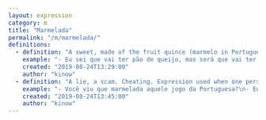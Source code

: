 ```yaml
---
layout: expression
category: m
title: "Marmelada"
permalink: "/m/marmelada/"
definitions:
  - definition: "A sweet, made of the fruit quince (marmelo in Portuguese)."
    example: "- Eu sei que vai ter pão de queijo, mas será que vai ter marmelada na festa também?"
    created: "2019-08-24T13:29:00"
    author: "kinow"
  - definition: "A lie, a scam. Cheating. Expression used when one person is deceived by another. Very popular in soccer, when one side accuses the other of cheating, or wants to say the referee influenced the final score."
    example: "- Você viu que marmelada aquele jogo da Portuguesa?\n- Eu vi, faltou só dar o apito pro outro time!\n\n- Cuidado que o gerente daquele departamento é cheio de fazer marmelada com os outros hein!?"
    created: "2019-08-24T13:45:00"
    author: "kinow"
---
```

